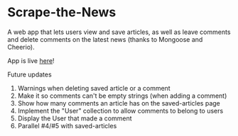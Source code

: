 # Scrape-the-News

A web app that lets users view and save articles, as well as leave comments and delete comments on the latest news (thanks to Mongoose and Cheerio).

App is live [here](https://npr-newscrape.herokuapp.com/)!

Future updates
  1. Warnings when deleting saved article or a comment
  2. Make it so comments can't be empty strings (when adding a comment)
  3. Show how many comments an article has on the saved-articles page
  4. Implement the "User" collection to allow comments to belong to users
  5. Display the User that made a comment
  6. Parallel #4/#5 with saved-articles

